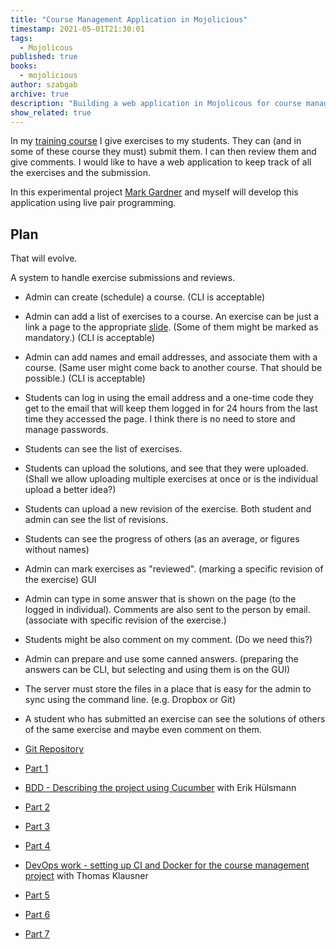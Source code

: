```yaml
---
title: "Course Management Application in Mojolicious"
timestamp: 2021-05-01T21:30:01
tags:
  - Mojolicous
published: true
books:
  - mojolicious
author: szabgab
archive: true
description: "Building a web application in Mojolicous for course management"
show_related: true
---
```



In my [training course](https://code-maven.com/courses) I give exercises to my students. They can (and in some of these course they must) submit them.
I can then review them and give comments. I would like to have a web application to keep track of all the exercises and the submission.

In this experimental project [Mark Gardner](https://phoenixtrap.com/) and myself will develop this application using live pair programming.


<!--
Part 6 is scheduled for <span id="localdate" x-schedule="2021-06-13T18:00:00+03:00"></span>

<a class="btn btn-lg btn-success" href="https://us02web.zoom.us/meeting/register/tZEvf-6pqjsrHdFJKQkP-cDG74BSaNSGmCxC">Register here</a>

(If you registered to the first event you are already registered to this one as well.)

Use this link to include the the schedule in your calendar: [https://code-maven.com/events.ics](https://code-maven.com/events.ics).
-->

## Plan

That will evolve.

A system to handle exercise submissions and reviews.

* Admin can create (schedule) a course. (CLI is acceptable)
* Admin can add a list of exercises to a course. An exercise can be just a link a page to the appropriate [slide](https://code-maven.com/slides/). (Some of them might be marked as mandatory.) (CLI is acceptable)
* Admin can add names and email addresses, and associate them with a course. (Same user might come back to another course. That should be possible.) (CLI is acceptable)
* Students can log in using the email address and a one-time code they get to the email that will keep them logged in for 24 hours from the last time they accessed the page. I think there is no need to store and manage passwords.
* Students can see the list of exercises.
* Students can upload the solutions, and see that they were uploaded. (Shall we allow uploading multiple exercises at once or is the individual upload a better idea?)
* Students can upload a new revision of the exercise. Both student and admin can see the list of revisions.
* Students can see the progress of others (as an average, or figures without names)
* Admin can mark exercises as "reviewed". (marking a specific revision of the exercise) GUI
* Admin can type in some answer that is shown on the page (to the logged in individual). Comments are also sent to the person by email. (associate with specific revision of the exercise.)
* Students might be also comment on my comment. (Do we need this?)
* Admin can prepare and use some canned answers. (preparing the answers can be CLI, but selecting and using them is on the GUI)
* The server must store the files in a place that is easy for the admin to sync using the command line. (e.g. Dropbox or Git)
* A student who has submitted an exercise can see the solutions of others of the same exercise and maybe even comment on them.

* [Git Repository](https://github.com/szabgab/course-management)

* [Part 1](/course-management-app-in-mojolicious-1)
* [BDD - Describing the project using Cucumber](/exploring-bdd-in-perl-5) with Erik Hülsmann
* [Part 2](/course-management-app-in-mojolicious-2)
* [Part 3](/course-management-app-in-mojolicious-3)
* [Part 4](/course-management-app-in-mojolicious-4)
* [DevOps work - setting up CI and Docker for the course management project](https://code-maven.com/setting-up-ci-and-docker-for-course-management-app) with Thomas Klausner
* [Part 5](/course-management-app-in-mojolicious-5)
* [Part 6](/course-management-app-in-mojolicious-6)
* [Part 7](/course-management-app-in-mojolicious-7)
<!--
* <a href=""></a>
-->

